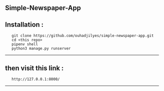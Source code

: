 Simple-Newspaper-App
------------------------------------------------------------

Installation :
----------------------------------------------------

       git clone https://github.com/ouhadjilyes/simple-newspaper-app.git
       cd <this repo>
       pipenv shell
       python3 manage.py runserver 
   -----------------------------------------
   then visit this link : 
   ------------------------------------
       http://127.0.0.1:8000/
   ------------------------------------
